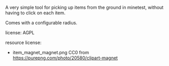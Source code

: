 A very simple tool for picking up items from the ground in minetest,
without having to click on each item.

Comes with a configurable radius.

license: AGPL

resource license:
* item_magnet_magnet.png CC0 from https://purepng.com/photo/20580/clipart-magnet
